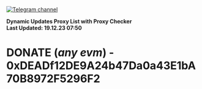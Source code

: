 [![Telegram channel](https://img.shields.io/endpoint?url=https://runkit.io/damiankrawczyk/telegram-badge/branches/master?url=https://t.me/n4z4v0d)](https://t.me/n4z4v0d) 

**Dynamic Updates Proxy List with Proxy Checker**  
**Last Updated: 19.12.23 07:50**

# DONATE (_any evm_) - 0xDEADf12DE9A24b47Da0a43E1bA70B8972F5296F2
